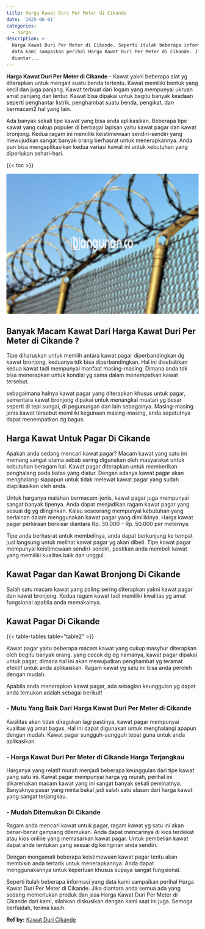 ```yaml
---
title: Harga Kawat Duri Per Meter di Cikande
date: '2025-06-01'
categories:
  - harga
description: >-
  Harga Kawat Duri Per Meter di Cikande. Seperti itulah beberapa informasi yang
  data kami sampaikan perihal Harga Kawat Duri Per Meter di Cikande. Jika
  diantar...
---
```


**Harga Kawat Duri Per Meter di Cikande** – Kawat yakni beberapa alat yg diterapkan untuk mengait suatu benda tertentu. Kawat memiliki bentuk yang kecil dan juga panjang. Kawat terbuat dari logam yang mempunyai ukruan amat panjang dan lentur. Kawat bisa dipakai untuk begitu banyak keadaan seperti penghantar listrik, penghambat suatu benda, pengikat, dan bermacam2 hal yang lain.

Ada banyak sekali tipe kawat yang bisa anda aplikasikan. Beberapa tipe kawat yang cukup populer di berbagai lapisan yaitu kawat pagar dan kawat bronjong. Kedua ragam ini memiliki keistimewaan sendiri-sendiri yang mewujudkan sangat banyak orang berhasrat untuk menerapkannya. Anda pun bisa mengaplikasikan kedua variasi kawat ini untuk kebutuhan yang diperlukan sehari-hari.

{{< toc >}}

![Harga Kawat Duri Per Meter di Cikande](/images/jual-kawat-murah45.png)

## Banyak Macam Kawat Dari Harga Kawat Duri Per Meter di Cikande ?

Tipe diharuskan untuk memlih antara kawat pagar diperbandingkan dg kawat bronjong, keduanya tdk bisa diperbandingkan. Hal ini disebabkan kedua kawat tadi mempunyai manfaat masing-masing. Dimana anda tdk bisa menerapkan untuk kondisi yg sama dalam menempatkan kawat tersebut.

sebagaimana halnya kawat pagar yang diterapkan khusus untuk pagar, sementara kawat bronjong dipakai untuk menangkal muatan yg besar seperti di tepi sungai, di pegunungan dan lain sebagainya. Masing-masing jenis kawat tersebut memiliki kegunaan masing-masing, anda sepatutnya dapat menempatkan dg bagus.

## Harga Kawat Untuk Pagar Di Cikande

Apakah anda sedang mencari kawat pagar? Macam kawat yang satu ini memang sangat utama sebab sering digunakan oleh masyarakat untuk kebutuhan beragam hal. Kawat pagar diterapkan untuk memberikan penghalang pada batas yang diatur. Dengan adanya kawat pagar akan menghalangi siapapun untuk tidak melewat kawat pagar yang sudah diaplikasikan oleh anda.

Untuk harganya malahan bermacam-jenis, kawat pagar juga mempunyai sangat banyak tipenya. Anda dapat menjadikan ragam kawat pagar yang sesuai dg yg diinginkan. Kalau seseorang mempunyai kebutuhan yang berlainan dalam menggunakan kawat pagar yang dimilikinya. Harga kawat pagar perkiraan berkisar diantara Rp. 30.000 – Rp. 50.000 per meternya.

Tipe anda berhasrat untuk membelinya, anda dapat berkunjung ke tempat jual langsung untuk melihat kawat pagar yg akan dibeli. Tipe kawat pagar mempunyai keistimewaan sendiri-sendiri, pastikan anda membeli kawat yang memiliki kualitas baik dan unggul.

## Kawat Pagar dan Kawat Bronjong Di Cikande

Salah satu macam kawat yang paling sering diterapkan yakni kawat pagar dan kawat bronjong. Kedua ragam kawat tadi memiliki kwalitas yg amat fungsional apabila anda memakainya.

## Kawat Pagar Di Cikande

{{< table-tables table="table2" >}}

Kawat pagar yaitu beberapa macam kawat yang cukup masyhur diterapkan oleh begitu banyak orang. yang cocok dg dg namanya, kawat pagar dipakai untuk pagar, dimana hal ini akan mewujudkan penghambat yg teramat efektif untuk anda aplikasikan. Ragam kawat yg satu ini bisa anda peroleh dengan mudah.

Apabila anda menerapkan kawat pagar, ada sebagian keunggulan yg dapat anda temukan adalah sebagai berikut!

### \- Mutu Yang Baik Dari Harga Kawat Duri Per Meter di Cikande

Kwalitas akan tidak diragukan lagi pastinya, kawat pagar mempunyai kualitas yg amat bagus. Hal ini dapat digunakan untuk menghalangi apapun dengan mudah. Kawat pagar sungguh-sungguh tepat guna untuk anda aplikasikan.

### \- Harga Kawat Duri Per Meter di Cikande Harga Terjangkau

Harganya yang relatif murah menjadi beberapa keunggulan dari tipe kawat yang satu ini. Kawat pagar mempunyai harga yg murah, perihal ini dikarenakan macam kawat yang ini sangat banyak sekali peminatnya. Banyaknya pasar yang minta bakal jadi salah satu alasan dari harga kawat yang sangat terjangkau.

### \- Mudah Ditemukan Di Cikande

Ragam anda mencari kawat untuk pagar, ragam kawat yg satu ini akan benar-benar gampang ditemukan. Anda dapat mencarinya di kios terdekat atau kios online yang memasarkan kawat pagar. Untuk pembelian kawat dapat anda tentukan yang sesuai dg keinginan anda sendiri.

Dengan mengamati beberapa keistimewaan kawat pagar tentu akan membikin anda tertarik untuk menerapkannya. Anda dapat menggunakannya untuk keperluan khusus supaya sangat fungsional.

Seperti itulah beberapa informasi yang data kami sampaikan perihal Harga Kawat Duri Per Meter di Cikande. Jika diantara anda semua ada yang sedang memerlukan produk dan jasa Harga Kawat Duri Per Meter di Cikande dari kami, silahkan diskusikan dengan kami saat ini juga. Semoga berfaidah, terima kasih.

**Ref by:** [Kawat Duri Cikande](https://id.wikipedia.org/wiki/Kawat)
